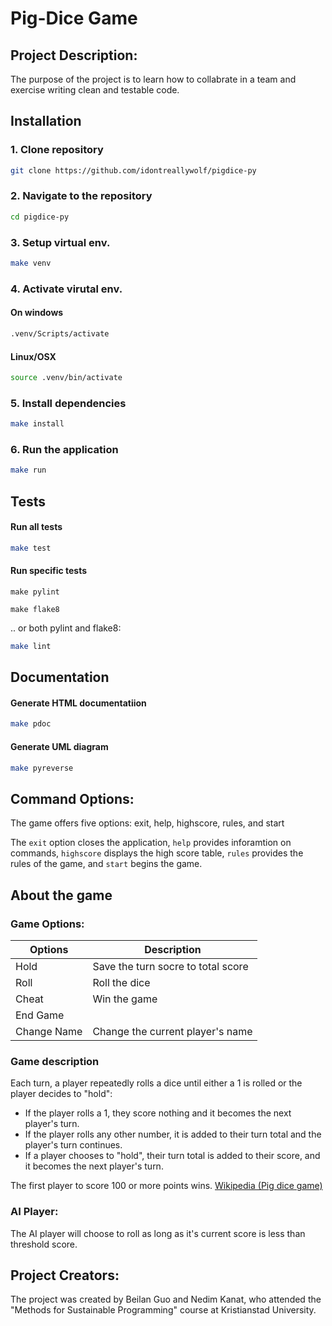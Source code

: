# Pig-Dice Game

## Project Description:
The purpose of the project is to learn how to collabrate in a team and exercise writing clean and testable code. 

## Installation

### 1. Clone repository
```sh
git clone https://github.com/idontreallywolf/pigdice-py
```

### 2. Navigate to the repository
```sh
cd pigdice-py
```


### 3. Setup virtual env.
```sh
make venv
```

### 4. Activate virutal env.
#### On windows
```sh
.venv/Scripts/activate
```

#### Linux/OSX
```sh
source .venv/bin/activate
```

### 5. Install dependencies
```sh
make install
```

### 6. Run the application
```sh
make run
```

## Tests
#### Run all tests
```sh
make test
```

#### Run specific tests
```
make pylint
```
```
make flake8
```
.. or both pylint and flake8:
```sh
make lint
```

## Documentation
#### Generate HTML documentatiion
```sh
make pdoc
```
#### Generate UML diagram
```sh
make pyreverse
```

## Command Options:

The game offers five options: exit, help, highscore, rules, and start

The `exit` option closes the application, `help` provides inforamtion on commands, `highscore` displays the high score table, `rules` provides the rules of the game, and `start` begins the game. 

## About the game
### Game Options:
|Options|Description |
|----|--|
| Hold | Save the turn socre to total score |
| Roll| Roll the dice|
| Cheat | Win the game |
| End Game|  |
| Change Name| Change the current player's name |

### Game description
Each turn, a player repeatedly rolls a dice until either a 1 is rolled or the player decides to "hold":

-   If the player rolls a 1, they score nothing and it becomes the next player's turn.
-   If the player rolls any other number, it is added to their turn total and the player's turn continues.
-   If a player chooses to "hold", their turn total is added to their score, and it becomes the next player's turn.

The first player to score 100 or more points wins.
[Wikipedia (Pig dice game)](https://en.wikipedia.org/wiki/Pig_%28dice_game%29)

### AI Player:

The AI player will choose to roll as long as it's current score is less than threshold score. 

## Project Creators:

The project was created by Beilan Guo and Nedim Kanat, who attended the "Methods for Sustainable Programming" course at Kristianstad University.